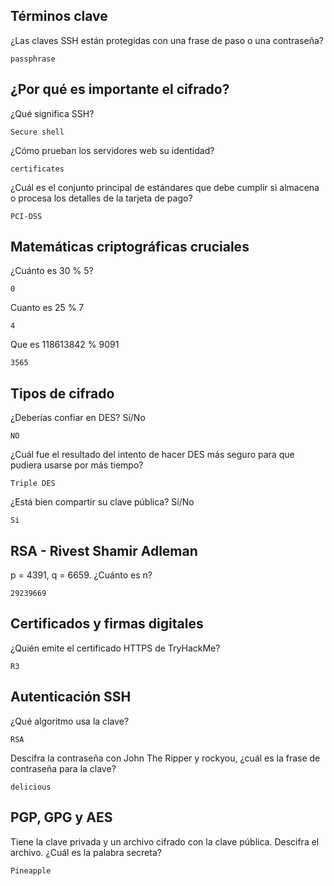 ## Términos clave

¿Las claves SSH están protegidas con una frase de paso o una contraseña?

    passphrase

## ¿Por qué es importante el cifrado?

¿Qué significa SSH?
 
    Secure shell
 
¿Cómo prueban los servidores web su identidad?
 
    certificates

¿Cuál es el conjunto principal de estándares que debe cumplir si almacena o procesa los detalles de la tarjeta de pago?
 
    PCI-DSS

##  Matemáticas criptográficas cruciales

¿Cuánto es 30 % 5?
 
    0

Cuanto es 25 % 7
 
    4

Que es 118613842 % 9091
 
    3565

 ## Tipos de cifrado

¿Deberías confiar en DES? Sí/No
 
    NO

¿Cuál fue el resultado del intento de hacer DES más seguro para que pudiera usarse por más tiempo?
 
    Triple DES

¿Está bien compartir su clave pública? Sí/No
 
    Si

## RSA - Rivest Shamir Adleman
 
p = 4391, q = 6659. ¿Cuánto es n?

    29239669

## Certificados y firmas digitales

¿Quién emite el certificado HTTPS de TryHackMe?

    R3

## Autenticación SSH

¿Qué algoritmo usa la clave?
 
    RSA

Descifra la contraseña con John The Ripper y rockyou, ¿cuál es la frase de contraseña para la clave?


    delicious

## PGP, GPG y AES

Tiene la clave privada y un archivo cifrado con la clave pública. Descifra el archivo. ¿Cuál es la palabra secreta?

    Pineapple



